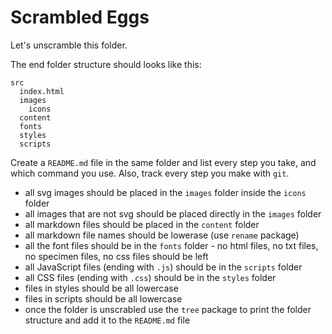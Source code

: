 # Scrambled Eggs

Let's unscramble this folder.

The end folder structure should looks like this:

```
src
  index.html
  images
    icons
  content
  fonts
  styles
  scripts
```

Create a `README.md` file in the same folder and list every step you take, and which command you use. Also, track every step you make with `git`.

- all svg images should be placed in the `images` folder inside the `icons` folder
- all images that are not svg should be placed directly in the `images` folder
- all markdown files should be placed in the `content` folder
- all markdown file names should be lowerase (use `rename` package)
- all the font files should be in the `fonts` folder - no html files, no txt files, no specimen files, no css files should be left
- all JavaScript files (ending with `.js`) should be in the `scripts` folder
- all CSS files (ending with `.css`) should be in the `styles` folder
- files in styles should be all lowercase
- files in scripts should be all lowercase
- once the folder is unscrabled use the `tree` package to print the folder structure and add it to the `README.md` file